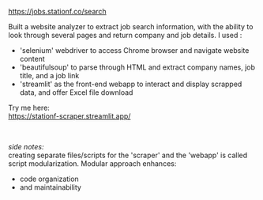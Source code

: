 https://jobs.stationf.co/search

Built a website analyzer to extract job search information, with the ability to look through several pages and return company and job details.
I used :
- 'selenium' webdriver to access Chrome browser and navigate website content 
- 'beautifulsoup' to parse through HTML and extract company names, job title, and a job link
- 'streamlit' as the front-end webapp to interact and display scrapped data, and offer Excel file download 

Try me here: <br>
https://stationf-scraper.streamlit.app/

<br>

*side notes:* <br>
creating separate files/scripts for the 'scraper' and the 'webapp' is called script modularization.
Modular approach enhances:
 - code organization 
 - and maintainability
